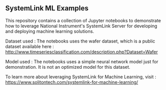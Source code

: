 ## SystemLink ML Examples

This repository contains a collection of Jupyter notebooks to demonstrate how to leverage National Instrument's SystemLink Server for developing and deploying machine learning solutions.

Dataset used : The notebooks uses the wafer dataset, which is a public dataset available here : http://www.timeseriesclassification.com/description.php?Dataset=Wafer

Model used : The notebooks uses a simple neural network model just for demonstration. It is not an optimized model for this dataset.

To learn more about leveraging SystemLink for Machine Learning, visit : https://www.solitontech.com/systemlink-for-machine-learning/




